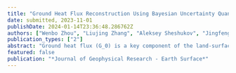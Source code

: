 ```yaml
---
title: "Ground Heat Flux Reconstruction Using Bayesian Uncertainty Quantification Machinery and Surrogate Modeling"
date: submitted, 2023-11-01
publishDate: 2024-01-14T23:36:48.286762Z
authors: ["Wenbo Zhou", "Liujing Zhang", "Aleksey Sheshukov", "Jingfeng Wang", "Modi Zhu", "Khachik Sargsyan", "Donghui Xu", "Desheng Liu", "Tianqi Zhang", "Valeriy Mazepa", "Alexandr Sokolov", "Victor Valdayskikh", "Valeriy Ivanov"]
publication_types: ["2"]
abstract: "Ground heat flux (G_0) is a key component of the land-surface energy balance of high-latitude regions. Despite its crucial role in controlling permafrost degradation due to global warming, G_0 is sparsely measured and not well represented in the outputs of global scale model simulation. In this study, an analytical heat transfer model is tested to reconstruct G_0 across seasons using soil temperature series from field measurements, Global Climate Model (GCM), and climate reanalysis outputs. The probability density functions of ground heat flux and of model parameters are inferred using available G_0 data (measured or modeled) for snow-free period as a reference. When observed G_0 is not available, a numerical model is applied using estimates of surface heat flux (dependent on parameters) as the top boundary condition. These estimates (and thus the corresponding parameters) are verified by comparing the distributions of simulated and measured soil temperature at several depths. Aided by state-of-the-art uncertainty quantification methods, the developed G_0 reconstruction approach provides novel means for assessing the probabilistic structure of the ground heat flux for regional permafrost change studies."
featured: false
publication: "*Journal of Geophysical Research - Earth Surface*"
---
```


